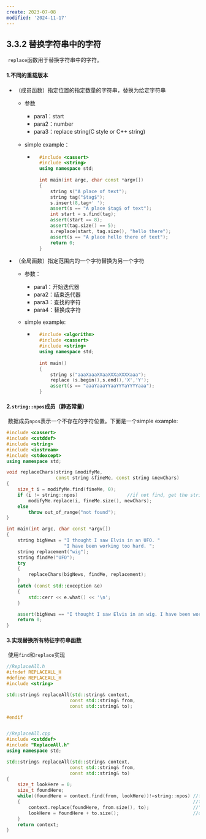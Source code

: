 ```yaml
---
create: 2023-07-08
modified: '2024-11-17'
---
```


## 3.3.2 替换字符串中的字符

​	`replace`函数用于替换字符串中的字符。

#### 1.不同的重载版本

* （成员函数）指定位置的指定数量的字符串，替换为给定字符串

	* 参数

		* para1：start
		* para2：number
		* para3：replace string(C style or C++ string)

	* simple example：

		* ```C++
			#include <cassert>
			#include <string>
			using namespace std;
			
			int main(int argc, char const *argv[])
			{
			    string s("A place of text");
			    string tag("$tag$");
			    s.insert(8,tag+' ');
			    assert(s == "A place $tag$ of text");
			    int start = s.find(tag);
			    assert(start == 8);
			    assert(tag.size() == 5);
			    s.replace(start, tag.size(), "hello there");
			    assert(s == "A place hello there of text");
			    return 0;
			}
			```

* （全局函数）指定范围内的一个字符替换为另一个字符

	* 参数：

		* para1：开始迭代器
		* para2：结束迭代器
		* para3：查找的字符
		* para4：替换成字符

	* simple example:

		* ```C++
			#include <algorithm>
			#include <cassert>
			#include <string>
			using namespace std;
			
			int main()
			{
			    string s("aaaXaaaXXaaXXXaXXXXaaa");
			    replace (s.begin(),s.end(),'X','Y');
			    assert(s == "aaaYaaaYYaaYYYaYYYYaaa");
			}
			```

#### 2.`string::npos`成员（静态常量）

​	数据成员`npos`表示一个不存在的字符位置。下面是一个simple example:

```C++
#include <cassert>
#include <cstddef>
#include <string>
#include <iostream>
#include <stdexcept>
using namespace std;

void replaceChars(string &modifyMe,
                  const string &fineMe, const string &newChars)
{
    size_t i = modifyMe.find(fineMe, 0);
    if (i != string::npos)					//if not find, get the string::npos
        modifyMe.replace(i, fineMe.size(), newChars);
    else
        throw out_of_range("not found");
}

int main(int argc, char const *argv[])
{
    string bigNews = "I thought I saw Elvis in an UFO. "
                     "I have been working too hard. ";
    string replacement("wig");
    string findMe("UFO");
    try
    {
        replaceChars(bigNews, findMe, replacement);
    }
    catch (const std::exception &e)
    {
        std::cerr << e.what() << '\n';
    }

    assert(bigNews == "I thought I saw Elvis in an wig. I have been working too hard. ");
    return 0;
}

```

#### 3.实现替换所有特征字符串函数

​	使用`find`和`replace`实现

```C++
//ReplaceAll.h
#ifndef REPLACEALL_H
#define REPLACEALL_H
#include <string>

std::string& replaceAll(std::string& context,
                       const std::string& from,
                       const std::string& to);

#endif


//ReplaceAll.cpp
#include <cstddef>	
#include "ReplaceAll.h"
using namespace std;

std::string& replaceAll(std::string& context,
                       const std::string& from,
                       const std::string& to)
{
    size_t lookHere = 0;
    size_t foundHere;
    while((foundHere = context.find(from, lookHere))!=string::npos)	//find from lookHere
    {																//to avoid the string
        context.replace(foundHere, from.size(), to);				//"to" is the substr 
        lookHere = foundHere + to.size();							//of "from"
    }
    return context;
}
```